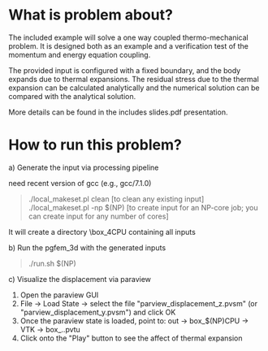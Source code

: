 What is problem about?
=====================

The included example will solve a one way coupled thermo-mechanical problem. It
is designed both as an example and a verification test of the momentum and
energy equation coupling.

The provided input is configured with a fixed boundary, and the body expands due
to thermal expansions. The residual stress due to the thermal expansion can be
calculated analytically and the numerical solution can be compared with the
analytical solution.

More details can be found in the includes slides.pdf presentation.

How to run this problem?
=======================
a) Generate the input via processing pipeline

  need recent version of gcc (e.g., gcc/7.1.0)
  >./local_makeset.pl clean [to clean any existing input]
  >./local_makeset.pl -np $(NP) [to create input for an NP-core job; you can create input for any number of cores] 

  It will create a directory \box_4CPU containing all inputs

b) Run the pgfem_3d with the generated inputs 
  >./run.sh $(NP)

c) Visualize the displacement via paraview

  1. Open the paraview GUI
  2. File -> Load State -> select the file "parview_displacement_z.pvsm" (or "parview_displacement_y.pvsm") and click OK
  3. Once the paraview state is loaded, point to: out -> box_$(NP)CPU -> VTK -> box_..pvtu
  4. Click onto the "Play" button to see the affect of thermal expansion

